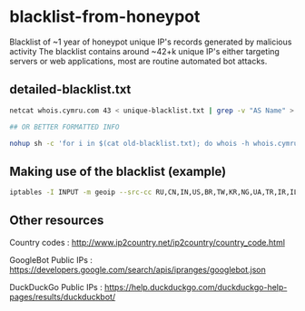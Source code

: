 # blacklist-from-honeypot
Blacklist of ~1 year of honeypot unique IP's records generated by malicious activity
The blacklist contains around ~42+k unique IP's either targeting servers or web applications, most are
routine automated bot attacks.

## detailed-blacklist.txt
```bash
netcat whois.cymru.com 43 < unique-blacklist.txt | grep -v "AS Name" > detailed-list.txt

## OR BETTER FORMATTED INFO

nohup sh -c 'for i in $(cat old-blacklist.txt); do whois -h whois.cymru.com " -v $i "; done > get-details.txt 2>&1' &
```

## Making use of the blacklist (example)
```bash
iptables -I INPUT -m geoip --src-cc RU,CN,IN,US,BR,TW,KR,NG,UA,TR,IR,IL,RS,PL,VN -j DROP
```

## Other resources
Country codes : http://www.ip2country.net/ip2country/country_code.html

GoogleBot Public IPs : https://developers.google.com/search/apis/ipranges/googlebot.json 

DuckDuckGo Public IPs : https://help.duckduckgo.com/duckduckgo-help-pages/results/duckduckbot/  